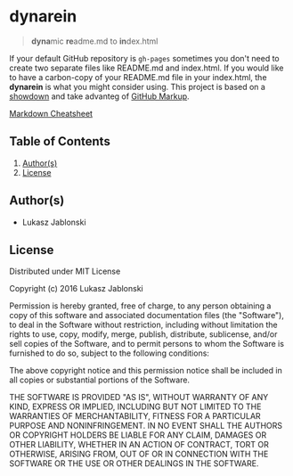 # dynarein
> **dyna**mic **re**adme.md to **in**dex.html

If your default GitHub repository is `gh-pages` sometimes you don't need to create two separate files like README.md and index.html. If you would like to have a carbon-copy of your README.md file in your index.html, the **dynarein** is what you might consider using. This project is based on a [showdown](https://github.com/showdownjs/showdown) and take advanteg of [GitHub Markup](https://github.com/github/markup).

[Markdown Cheatsheet](https://github.com/adam-p/markdown-here/wiki/Markdown-Cheatsheet)

## Table of Contents
1. [Author(s)](#authors)
1. [License](#license)

## Author(s)
*   Lukasz Jablonski

## License
Distributed under MIT License

Copyright (c) 2016 Lukasz Jablonski


Permission is hereby granted, free of charge, to any person obtaining a copy
of this software and associated documentation files (the "Software"), to deal
in the Software without restriction, including without limitation the rights
to use, copy, modify, merge, publish, distribute, sublicense, and/or sell
copies of the Software, and to permit persons to whom the Software is
furnished to do so, subject to the following conditions:


The above copyright notice and this permission notice shall be included in
all copies or substantial portions of the Software.


THE SOFTWARE IS PROVIDED "AS IS", WITHOUT WARRANTY OF ANY KIND, EXPRESS OR
IMPLIED, INCLUDING BUT NOT LIMITED TO THE WARRANTIES OF MERCHANTABILITY,
FITNESS FOR A PARTICULAR PURPOSE AND NONINFRINGEMENT.  IN NO EVENT SHALL THE
AUTHORS OR COPYRIGHT HOLDERS BE LIABLE FOR ANY CLAIM, DAMAGES OR OTHER
LIABILITY, WHETHER IN AN ACTION OF CONTRACT, TORT OR OTHERWISE, ARISING FROM,
OUT OF OR IN CONNECTION WITH THE SOFTWARE OR THE USE OR OTHER DEALINGS IN
THE SOFTWARE.
